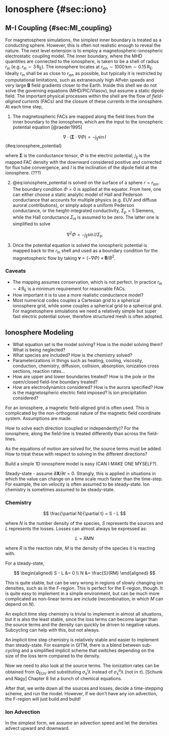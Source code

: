 # Ionosphere {#sec:iono}

## M-I Coupling {#sec:MI_coupling}

For magnetosphere simulations, the simplest inner boundary is treated as a conducting sphere. However, this is often not realistic enough to reveal the nature. The next level extension is to employ a magnetospheric-ionospheric electrostatic
coupling model. The inner boundary, where the MHD quantities are connected to the ionosphere, is taken to be a shell of radius $r_\text{in}$ (e.g. $r_\text{in}\sim 3\,\text{R}_\text{E}$). The ionosphere locates at $r_\text{ion}\sim 1000\,\text{km}\sim 0.15\,\text{R}_\text{E}$. Ideally $r_\text{in}$ shall be as close to $r_\text{ion}$ as possible, but typically it is restricted by computational limitations, such as extraneously high Alfvén speeds and very large $\mathbf{B}$ field gradients closer to the Earth. Inside this shell we do not solve the governing equations (MHD/PIC/Vlasov), but assume a static dipole field. The important physical processes within the shell are the flow of _field-aligned currents_ (FACs) and the closure of these currents in the ionosphere. At each time step,

1. The magnetospheric FACs are mapped along the field lines from the inner boundary to the ionosphere, which are the input to the ionospheric potential equation [@raeder1995]

$$
\nabla\cdot(\pmb{\Sigma}\cdot\nabla\Phi) = -j_\parallel\sin I
$$ {#eq:ionosphere_potential}

where $\pmb{\Sigma}$ is the conductance tensor, $\Phi$ is the electric potential, $j_\parallel$ is the mapped FAC density with the downward considered positive and corrected for flux tube convergence, and $I$ is the inclination of the dipole field at the ionosphere. (???)

2. @eq:ionosphere_potential is solved on the surface of a sphere $r=r_\text{ion}$. The boundary condition $\Phi=0$ is applied at the equator. From here, one can either choose a static analytic model of Hall and Pederson conductance that accounts for multiple physics (e.g. EUV and diffuse auroral contributions), or simply adopt a uniform Pederson conductance, or the height-integrated conductivity, $\Sigma_p = 5\,\text{Siemens}$, while the Hall conductance $\Sigma_H$ is assumed to be zero. The latter one is simplified to solve

$$
\nabla^2\Phi = -j_\parallel\sin I/\Sigma_p
$$

3. Once the potential equation is solved the ionospheric potential is mapped back to the $r_\text{in}$ shell and used as a boundary condition for the magnetospheric flow by taking $\mathbf{v}=(-\nabla\Phi)\times\mathbf{B}/B^2$.

### Caveats

* The mapping assumes conservation, which is not perfect. In practice $r_\text{in}\sim 4\,\text{R}_\text{E}$ is a minimum requirement for reasonable FACs.
* How important it is to use a more realistic conductance model?
* Most numerical codes couples a Cartesian grid to a spherical ionosphere grid, while some couples a spherical grid to a spherical grid. For magnetosphere simulations we need a relatively simple but super fast electric potential solver, therefore structured mesh is often adopted.

## Ionosphere Modeling

* What equation set is the model solving? How is the model solving them? What is being neglected?
* What species are included? How is the chemistry solved?
* Parameterizations in things such as heating, cooling, viscosity, conduction, chemistry, diffusion, collision, absorption, ionization cross sections, reaction rates...
* How are upper and lower boundaries treated? How is the pole or the open/closed field-line boundary treated?
* How are electrodynamics considered? How is the aurora specified? How is the magnetospheric electric field imposed? Is ion precipitation considered?

For an ionosphere, a magnetic field-aligned grid is often used. This is complicated by the non-orthogonal nature of the magnetic field coordinate system. Assumptions are made.

How to solve each direction (coupled or independently)? For the ionosphere, along the field-line is treated differently than across the field-lines.

As the equations of motion are solved for, the source terms must be added. How to treat these with respect to solving in the different directions?

Build a simple 1D ionosphere model is easy (CAN I MAKE ONE MYSELF?).

Steady-state - assume $\partial \mathbf{X}/\partial t = 0$. Strangly, this is applied in situations in which the value can change on a time scale much faster than the time-step. For example, the ion velocity is often assumed to be steady-state. Ion chemistry is sometimes assumed to be steady-state.

### Chemistry

$$
\frac{\partial N}{\partial t} = S - L
$$

where $N$ is the number density of the species, $S$ represents the sources and $L$ represents the losses. Losses can almost always be expressed as:

$$
L = RMN
$$

where $R$ is the reaction rate, $M$ is the density of the species it is reacting with.

For a steady-state,

$$
\begin{aligned}
S - L &= 0 \\
N &= \frac{S}{RM}
\end{aligned}
$$

This is quite stable, but can be very wrong in regions of slowly changing ion densities, such as in the F-region. This is perfect for the E-region, though. It is quite easy to
implement in a simple environment, but can be much more complicated as non-linear terms are include (recombination, in which $M$ can depend on $N$).

An explicit time step chemistry is trivial to implement in almost all situations, but it is also the least stable, since the loss terms can become larger than the source terms and the density can quickly be driven to negative values. Subcycling can help with this, but not always.

An implicit time step chemistry is relatively stable and easier to implement than steady-state. For example in GITM, there is a blend between sub-cycling and a simplified implicit scheme that switches depending on the size of the loss term compared to the density.

Now we need to also look at the source terms. The ionization rates can be obtained from $Q_\text{EUV}$ and substituting $\sigma_s^i \lambda$ instead of $\sigma_s^a\lambda$ (not in $\tau$). [Schunk and Nagy] Chapter 8 list a bunch of chemical equations.

After that, we write down all the sources and losses, decide a time-stepping scheme, and run the model. However, if we don’t have any ion advection, the F-region will just build and build!

### Ion Advection

In the simplest form, we assume an advection speed and let the densities advect upward and downward.
